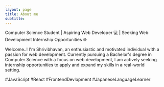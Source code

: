 ```yaml
---
layout: page
title: About me
subtitle: 
---
```


Computer Science Student | Aspiring Web Developer 💻 | Seeking Web Development Internship Opportunities 🌐

Welcome..! I'm Shrivibhavan, an enthusiastic and motivated individual with a passion for web development. Currently pursuing a Bachelor's degree in Computer Science with a focus on web development, I am actively seeking internship opportunities to apply and expand my skills in a real-world setting.

#JavaScript #React #FrontendDevlopment #JapaneseLanguageLearner

